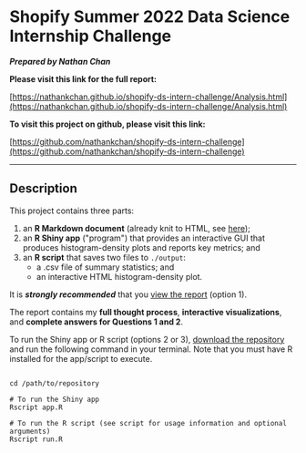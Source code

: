 # Shopify Summer 2022 Data Science Internship Challenge

***Prepared by Nathan Chan***

**Please visit this link for the full report:** 

[https://nathankchan.github.io/shopify-ds-intern-challenge/Analysis.html](https://nathankchan.github.io/shopify-ds-intern-challenge/Analysis.html)

**To visit this project on github, please visit this link:**

[https://github.com/nathankchan/shopify-ds-intern-challenge](https://github.com/nathankchan/shopify-ds-intern-challenge)

***

## Description

This project contains three parts: 

1. an **R Markdown document** (already knit to HTML, see [here](https://nathankchan.github.io/shopify-ds-intern-challenge/Analysis.html)); 
2. an **R Shiny app** ("program") that provides an interactive GUI that produces histogram-density plots and reports key metrics; and
3. an **R script** that saves two files to `./output`: 
    + a .csv file of summary statistics; and 
    + an interactive HTML histogram-density plot.

It is ***strongly recommended*** that you [view the report](https://nathankchan.github.io/shopify-ds-intern-challenge/Analysis.html) (option 1). 

The report contains my **full thought process**, **interactive visualizations**, and **complete answers for Questions 1 and 2**.

To run the Shiny app or R script (options 2 or 3), [download the repository](https://github.com/nathankchan/shopify-ds-intern-challenge) and run the following command in your terminal. Note that you must have R installed for the app/script to execute.

```

cd /path/to/repository

# To run the Shiny app
Rscript app.R

# To run the R script (see script for usage information and optional arguments)
Rscript run.R

```
